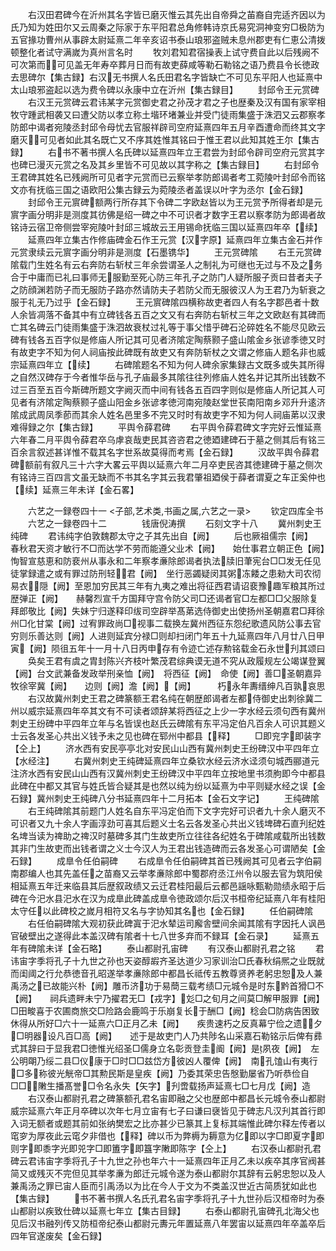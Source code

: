 <!-- { "loadSidebar": true } -->
　　右汉田君碑今在沂州其名字皆已磨灭惟云其先出自帝舜之苖裔自完适齐因以为氏乃知为姓田尔又云周秦之际家于东平阳君总角修韩诗京氏易究洞神变穷□极防为五官掾功曹州从事辟太尉延熹二年辛亥诏书泰山琅邪盗贼未息州郡吏有仁恵公清拨顿整化者试守满嵗为真州言名时
　　牧刘君知君宿操表上试守费自此以后残阙不可次第而可见盖无年寿卒葬月日而有故吏薛咸等勒石勒铭之语乃费县令长徳政去思碑尔【集古録】右汉无书撰人名氏田君名字皆缺亡不可见东平阳人也延熹中太山琅邪盗起以选为费令碑以永康中立在沂州【集古録目】
　　封邱令王元赏碑
　　右汉王元赏碑云君讳某字元赏御史君之孙茂才君之子也歴秦及汉有国有家宰相牧守踵武相袭又曰遭父防以孝立称土堦环堵兼业并受门徒雨集盛于洙泗又云郡察孝防郎中谒者宛陵丞封邱令母忧去官服祥辟司空府延熹四年五月辛酉遭命而终其文字磨灭可见者如此其名既亡又不序其姓惟其铭曰于惟王君以此知其姓王尔【集古録】
　　右书不著书撰人名氏碑以延熹四年立王君尝为封邱令辟司空府元赏其字也碑已漫灭元赏之名及其乡里皆不可见故以其字称之【集古録目】
　　右封邱令王君碑其姓名已残阙所可见者字元赏而已云察举孝防郎谒者考工菀陵叶封邱令而铭文亦有抚临三国之语欧阳公集古録云为菀陵丞者盖误以叶字为丞尔【金石録】
　　封邱令王元賔碑额两行所存其下令碑二字欧赵皆以为王元赏予所得者却是元賔字画分明非是测度其彷佛是绍一碑之中不可识者才数字王君以察孝防为郎谒者故铭诗云宿卫帝侧尝宰宛陵叶封邱三城故云王用锡命抚临三国以延熹四年卒【续】
　　延熹四年立集古作修庙碑金石作王元赏【汉字原】延熹四年立集古金石并作元赏隶续云元賔字画分明非是测度【石墨镌华】
　　王元赏碑隂
　　右王元赏碑隂载门生姓名有云右奔防右斩杖三年余尝谓圣人之制礼为可继也无过与不及之务合于中庸而已礼曰事师无服勤至死心防三年孔子之防门人疑所服子贡曰昔者夫子之防顔渊若防子而无服防子路亦然请防夫子若防父而无服彼汉人为王君乃为斩衰之服于礼无乃过乎【金石録】
　　王元賔碑隂四横称故吏者四人有名字郡邑者十数人余皆凋落不备其中有立碑钱各五百之文又有右奔防右斩杖三年之文欧赵有其碑而亡其名碑云门徒雨集盛于洙泗故衰杖过礼等于事父惜乎碑石沦碎姓名不能尽见欧云碑有钱各五百字似是修庙人所记其可见者济隂定陶蔡颢子盛山隂金乡张谚季徳又时有故吏字不知为何人祠庙按此碑既有故吏又有奔防斩杖之文谓之修庙人题名非也威宗延熹四年立【续】
　　右碑隂题名不知为何人碑余家集録古文既多或失其所得之自然汉碑存于今者惟华岳与孔子庙最多其隂往往列修庙人姓名并记其所出钱数不过三百至五百今斯碑所题文字阙灭而中间有钱各五百四字则似是修庙人所记其人可见者有济隂定陶蔡颢子盛山阳金乡张谚孝徳河南宛陵赵堂世苌南阳南乡邓升升逺济隂成武周凤季莭而其余人姓名邑里多不完又时时有故吏字不知为何人祠庙苐以汉隶难得録之尔【集古録】
　　平舆令薛君碑
　　右平舆令薛君碑文字完好云惟延熹六年春二月平舆令薛君卒乌虖哀哉吏民其咨咨君之徳廼建碑石于墓之侧其后有铭三百余言叙述甚详惟不载其名字世系故莫得而考焉【金石録】
　　汉故平舆令薛君碑额前有叙凡三十六字大畧云平舆以延熹六年二月卒吏民咨其徳建碑于墓之侧次有铭诗三百四言文虽无缺而不书其名字其云我君肇祖廼侯于薛者谓夏之车正奚仲也【续】延熹三年未详【金石畧】









　　六艺之一録卷四十一
<子部,艺术类,书画之属,六艺之一录>
　　钦定四库全书
　　六艺之一録卷四十二　　　　钱唐倪涛撰
　　石刻文字十八
　　冀州刺史王纯碑
　　君讳纯字伯敦魏郡太守之子其先出自【阙】
　　后也厥祖儒宗【阙】　春秋君天资才敏行不□而达学不劳而能遵父业术【阙】　　始仕事君立朝正色【阙】恂智宣慈恵和防裵州从事永和二年察孝亷除郎谒者执法牍旧茟宪台□□发无任见徒掌録遣之或有罪过防刑轻君【阙】　坐行恶蠲疑闵其粥冻餧之患勑大司农彻易衣隠【阙】至恩加穷民其三年有九夷之难出将征西君请诏裵豫趣军粮其所过歴弹正【阙】　　赫馨烈宣千方国拜守宫令防父司□还谒者官□左都□□父服除复拜郎敬比【阙】失妹宁归遂释印绂司空辟举髙苐选侍御史出使扬州圣朝嘉君□拜徐州□化甘棠【阙】过宥罪政尚□视事二载换左冀州西征东怨纪歌遗风防公事去官穷则乐善达则【阙】人进则延宾分禄□则却扫闭门年五十九延熹四年八月廿八日甲寅【阙】陨徂五年十一月十八日丙申存有令迹亡述存勲铭载金石永世刋其颂曰
　　奂矣王君有虞之胄封陈兴齐枝叶繁茂君综典谟无道不究从政履规左公竭谋登翼【阙】台文武兼备发政举刑亲恤【阙】　将西征【阙】　命使【阙】善□圣朝嘉异牧徐宰冀【阙】　　边则【阙】澹【阙】【阙】　　　朽永年夀缙绅凡百孰哀思
　　右汉故冀州刺史王君之碑篆额王君名纯在朝歴郎谒者左都侍御史出刺徐冀二州以威宗延熹四年卒其文有不可读者颂辞某将西征之上少一字水经云须句西有冀州刺史王纷碑中平四年立年与名皆误也赵氏云碑隂有东平冯定伯凡百余人可识其题义士云各发圣心共出义钱予未之见也碑在郓州中都县【释】
　　□即兖字即装字【仝上】
　　济水西有安民亭亭北对安民山山西有冀州刺史王纷碑汉中平四年立【水经注】
　　右冀州刺史王纯碑延熹四年立桑钦水经云济水迳须句城西郦道元注济水西有安民山山西有汉冀州刺史王纷碑汉中平四年立按地里书须朐即今中都县此碑在中都又其官与姓氏皆合疑其是也然以纯为纷以延熹为中平则疑水经之误【金石録】冀州刺史王纯碑八分书延熹四年十二月拓本【金石文字记】
　　王纯碑隂
　　右王纯碑隂其前题门人姓名自东平冯定伯而下文字完好可识者九十余人磨灭不可识者又九十余人字画淳劲可喜其后题义士名云各发圣心共出义钱埤碑石直刋纪姓名埤当读为禆助之禆汉时墓碑多其门生故吏所立往往各纪姓名于碑隂咸载所出钱数其非门生故吏而出钱者谓之义士今汉人为王君出钱造碑而云各发圣心可谓陋矣【金石録】
　　成臯令任伯嗣碑
　　右成臯令任伯嗣碑其首已残阙其可见者云字伯嗣南郡编人也其先盖任之苗裔又云举孝亷除郎中蜀郡府丞江州令以服去官为筑阳侯相延熹五年迁来临县其后歴叙政绩又云迁君桂阳最后云都邑謡咏甄勒勋绩永昭于后碑在今汜水县汜水在汉为成臯此碑盖成臯令徳政颂尔后汉书桓帝纪延熹八年有桂阳太守任以此碑校之嵗月相符又名与字协知其名也【金石録】
　　任伯嗣碑隂
　　右任伯嗣碑隂大观初获此碑寘于汜水辇运司廨舎壁间余闻其隂有字因托人讽邑官破壁出之遂得此本盖汉碑有隂者十七八世多弃而不録耳【金石录】
　　延熹五年有碑隂未详【金石略】
　　泰山都尉孔宙碑
　　有汉泰山都尉孔君之铭
　　君讳宙字季将孔子十九世之孙也天姿醇嘏齐圣达道少习家训治□氏春秋绢熈之业既就而闺阈之行允恭徳音孔昭遂举孝亷除郎中都昌长祗传五教尊贤养老躬忠恕及人兼禹汤之已故能兴朴【阙】雕币济功于易蕳三载考绩□元城令是时东黔首猾□不【阙】　　祠兵遗畔未宁乃擢君无□【戎字】彣□之旬月之间莫□解甲服罪【阙】　　□田畯喜于农圃商旅交□险路会鹿鸣于乐崩复长于酬□【阙】稔会□防病告困致休得从所好□六十一延熹六□正月乙未【阙】　　疾贵速朽之反真幕宁俭之遗夕□明器设凡百□高【阙】　　述于是故吏门人乃共陟名山采嘉石勒铭示后俾有彞式其辞曰于显我君□徳惟光绍圣□儒身立名彰贡登圭阍【阙】是夙夜【阙】　左公明朙乃绥二县□仪康于□时□□兹岱方彼凶人覆俾【阙】　南孔馌山有夷行□多称彼光觥帝□其勲民斯是皇疾【阙】乃委其荣忠告慇勤屡省乃听恭俭自□□敶生播髙誉□令名永失【矢字】刋啻载扬声延熹七□七月戊【阙】造
　　右汉泰山都尉孔君之碑篆额孔君名宙即融之父也歴郎中都昌长元城令泰山都尉威宗延熹六年正月卒碑以次年七月立宙有七子曰谦曰襃皆见于碑志凡汉刋其首行即入词无额者或题其前如张纳樊宏之比亦甚少已篆其上复标其端惟此碑尔释左传者以窀穸为厚夜此云窀夕非借也【释】碑以币为弊槈为耨意为亿即以字□即夏字即则字即黍字光即兕字□即簠字即簋字敶即陈字【仝上】
　　右汉泰山都尉孔君碑云君讳宙字季将孔子十九世之孙也年六十一延熹四年正月乙未以疾卒其序官阀甚简又或残灭不完但见其举孝亷为郎迁元城令遂为泰山都尉尔其辞有云躬忠恕以及人兼禹汤之罪已宙人臣而引禹汤以为比在今人于文为不类盖汉世近古简质犹如此也【集古録】
　　书不著书撰人名氏孔君名宙字季将孔子十九世孙后汉桓帝时为泰山都尉以疾致仕碑以延熹七年立【集古目録】
　　右泰山都尉孔宙碑孔北海父也见后汉书融列传又防桓帝纪泰山都尉元夀元年置延熹八年罢宙以延熹四年卒盖卒后四年官遂废矣【金石録】
